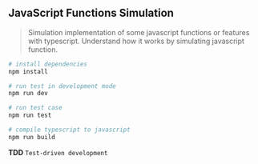 ## JavaScript Functions Simulation

> Simulation implementation of some javascript functions or features with typescript.
> Understand how it works by simulating javascript function.

``` bash
# install dependencies
npm install

# run test in development mode
npm run dev

# run test case
npm run test

# compile typescript to javascript
npm run build
```

**TDD** `Test-driven development`

